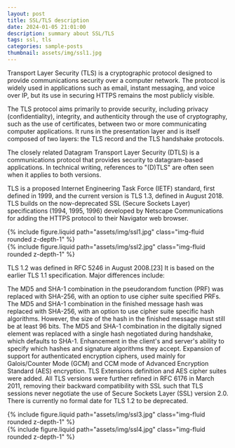 ```yaml
---
layout: post
title: SSL/TLS description
date: 2024-01-05 21:01:00
description: summary about SSL/TLS
tags: ssl, tls
categories: sample-posts
thumbnail: assets/img/ssl1.jpg
---
```


Transport Layer Security (TLS) is a cryptographic protocol designed to provide communications security over a computer network. The protocol is widely used in applications such as email, instant messaging, and voice over IP, but its use in securing HTTPS remains the most publicly visible.

The TLS protocol aims primarily to provide security, including privacy (confidentiality), integrity, and authenticity through the use of cryptography, such as the use of certificates, between two or more communicating computer applications. It runs in the presentation layer and is itself composed of two layers: the TLS record and the TLS handshake protocols.

The closely related Datagram Transport Layer Security (DTLS) is a communications protocol that provides security to datagram-based applications. In technical writing, references to "(D)TLS" are often seen when it applies to both versions.

TLS is a proposed Internet Engineering Task Force (IETF) standard, first defined in 1999, and the current version is TLS 1.3, defined in August 2018. TLS builds on the now-deprecated SSL (Secure Sockets Layer) specifications (1994, 1995, 1996) developed by Netscape Communications for adding the HTTPS protocol to their Navigator web browser.

<div class="row mt-3">
    <div class="col-sm mt-3 mt-md-0">
        {% include figure.liquid path="assets/img/ssl1.jpg" class="img-fluid rounded z-depth-1" %}
    </div>
    <div class="col-sm mt-3 mt-md-0">
        {% include figure.liquid path="assets/img/ssl2.jpg" class="img-fluid rounded z-depth-1" %}
    </div>
</div>

TLS 1.2 was defined in RFC 5246 in August 2008.[23] It is based on the earlier TLS 1.1 specification. Major differences include:

The MD5 and SHA-1 combination in the pseudorandom function (PRF) was replaced with SHA-256, with an option to use cipher suite specified PRFs.
The MD5 and SHA-1 combination in the finished message hash was replaced with SHA-256, with an option to use cipher suite specific hash algorithms. However, the size of the hash in the finished message must still be at least 96 bits.
The MD5 and SHA-1 combination in the digitally signed element was replaced with a single hash negotiated during handshake, which defaults to SHA-1.
Enhancement in the client's and server's ability to specify which hashes and signature algorithms they accept.
Expansion of support for authenticated encryption ciphers, used mainly for Galois/Counter Mode (GCM) and CCM mode of Advanced Encryption Standard (AES) encryption.
TLS Extensions definition and AES cipher suites were added.
All TLS versions were further refined in RFC 6176 in March 2011, removing their backward compatibility with SSL such that TLS sessions never negotiate the use of Secure Sockets Layer (SSL) version 2.0. There is currently no formal date for TLS 1.2 to be deprecated.

<div class="row mt-3">
    <div class="col-sm mt-3 mt-md-0">
        {% include figure.liquid path="assets/img/ssl3.jpg" class="img-fluid rounded z-depth-1" %}
    </div>
    <div class="col-sm mt-3 mt-md-0">
        {% include figure.liquid path="assets/img/ssl4.jpg" class="img-fluid rounded z-depth-1" %}
    </div>
</div>